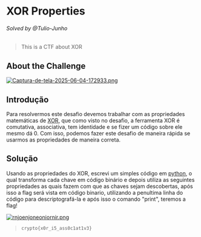 # XOR Properties
###### Solved by @Tulio-Junho
> This is a CTF about XOR
## About the Challenge
[![Captura-de-tela-2025-06-04-172933.png](https://i.postimg.cc/pTXbfNF8/Captura-de-tela-2025-06-04-172933.png)](https://postimg.cc/Mc4FwFtK)

## Introdução
Para resolvermos este desafio devemos trabalhar com as propriedades matemáticas de [XOR](https://informedenoticias.com.br/glossario/o-que-e-xor-exclusive-or/), que como visto no desafio, a ferramenta XOR é
comutativa, associativa, tem identidade e se fizer um código sobre ele mesmo dá 0. Com isso, podemos fazer este desafio de maneira rápida se usarmos as propriedades de maneira correta.

## Solução

Usando as propriedades do XOR, escrevi um simples código em [python](https://pt.wikipedia.org/wiki/Python), o qual transforma cada chave em código binário e depois utiliza as seguintes propriedades as quais 
fazem com que as chaves sejam descobertas, após isso a flag será vista em código binario, utilizando a penultima linha do código para descriptografá-la e após isso o comando "print", teremos a flag! 

[![rnjoenjoneoniornir.png](https://i.postimg.cc/pLG9FsHy/rnjoenjoneoniornir.png)](https://postimg.cc/nXmc8YMt)

>`crypto{x0r_i5_ass0c1at1v3}`



